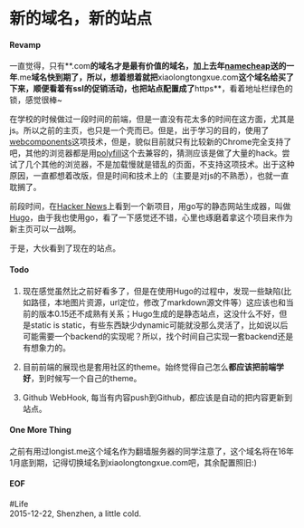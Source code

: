 新的域名，新的站点
===

#### Revamp
一直觉得，只有**.com**的域名才是最有价值的域名，加上去年[namecheap][1]送的一年**.me**域名快到期了，所以，想着想着就把**xiaolongtongxue.com**这个域名给买了下来，顺便看着有ssl的促销活动，也把站点配置成了**https**，看着地址栏绿色的锁，感觉很棒~

在学校的时候做过一段时间的前端，但是一直没有花太多的时间在这方面，尤其是js。所以之前的主页，也只是一个壳而已。但是，出于学习的目的，使用了[webcomponents][2]这项技术，但是，貌似目前就只有比较新的Chrome完全支持了吧，其他的浏览器都是用[polyfill][3]这个去兼容的，猜测应该是做了大量的hack。尝试了几个其他的浏览器，不是加载慢就是错乱的页面，不支持这项技术。出于这种原因，一直都想着改版，但是时间和技术上的（主要是对js的不熟悉），也就一直耽搁了。

前段时间，在[Hacker News][4]上看到一个新项目，用go写的静态网站生成器，叫做[Hugo][5]，由于我也使用go，看了一下感觉还不错，心里也琢磨着拿这个项目来作为新主页可以一战啊。

于是，大伙看到了现在的站点。

#### Todo
1. 现在感觉虽然比之前好看多了，但是在使用Hugo的过程中，发现一些缺陷(比如路径，本地图片资源，url定位，修改了markdown源文件等）这应该也和当前的版本0.15还不成熟有关系；Hugo生成的是静态站点，这没什么不好，但是static is static，有些东西缺少dynamic可能就没那么灵活了，比如说以后可能需要一个backend的实现呢？所以，找个时间自己实现一套backend还是有想象力的。

2. 目前前端的展现也是套用社区的theme。始终觉得自己怎么**都应该把前端学好**，到时候写一个自己的theme。

3. Github WebHook, 每当有内容push到Github，都应该是自动的把内容更新到站点。

#### One More Thing
之前有用过longist.me这个域名作为翻墙服务器的同学注意了，这个域名将在16年1月底到期，记得切换域名到xiaolongtongxue.com吧，其余配置照旧:)

#### EOF
\#Life  
2015-12-22, Shenzhen, a little cold.

[1]: www.namecheap.com
[2]: webcomponents.org
[3]: webcomponents.org/polyfills/
[4]: https://news.ycombinator.com
[5]: https://gohugo.io "Hugo :: A fast and modern static website engine"
